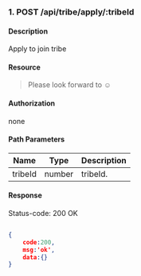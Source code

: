 ### 1. POST /api/tribe/apply/:tribeId

#### Description
Apply to join tribe 

#### Resource
 > Please look forward to ☺

#### Authorization
none

#### Path Parameters
|Name|Type|Description| 
|----|---|---|
| tribeId |number| tribeId.| 

#### Response
Status-code: 200 OK

```json

{   
    code:200,
    msg:'ok',
    data:{}
}
```
 
